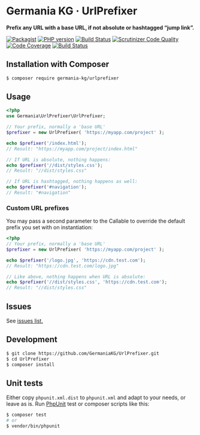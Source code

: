 # Germania KG · UrlPrefixer

**Prefix any URL with a base URL, if not absolute or hashtagged “jump link”.**


[![Packagist](https://img.shields.io/packagist/v/germania-kg/urlprefixer.svg?style=flat)](https://packagist.org/packages/germania-kg/urlprefixer)
[![PHP version](https://img.shields.io/packagist/php-v/germania-kg/urlprefixer.svg)](https://packagist.org/packages/germania-kg/urlprefixer)
[![Build Status](https://img.shields.io/travis/GermaniaKG/UrlPrefixer.svg?label=Travis%20CI)](https://travis-ci.org/GermaniaKG/UrlPrefixer)
[![Scrutinizer Code Quality](https://scrutinizer-ci.com/g/GermaniaKG/UrlPrefixer/badges/quality-score.png?b=master)](https://scrutinizer-ci.com/g/GermaniaKG/UrlPrefixer/?branch=master)
[![Code Coverage](https://scrutinizer-ci.com/g/GermaniaKG/UrlPrefixer/badges/coverage.png?b=master)](https://scrutinizer-ci.com/g/GermaniaKG/UrlPrefixer/?branch=master)
[![Build Status](https://scrutinizer-ci.com/g/GermaniaKG/UrlPrefixer/badges/build.png?b=master)](https://scrutinizer-ci.com/g/GermaniaKG/UrlPrefixer/build-status/master)


## Installation with Composer

```bash
$ composer require germania-kg/urlprefixer
```


## Usage

```php
<?php
use Germania\UrlPrefixer\UrlPrefixer;

// Your prefix, normally a 'base URL'
$prefixer = new UrlPrefixer( 'https://myapp.com/project' );

echo $prefixer('/index.html');
// Result: "https://myapp.com/project/index.html"

// If URL is absolute, nothing happens:
echo $prefixer('//dist/styles.css');
// Result: "//dist/styles.css"

// If URL is hashtagged, nothing happens as well:
echo $prefixer('#navigation');
// Result: "#navigation"


```

### Custom URL prefixes

You may pass a second parameter to the Callable to override the default prefix you set with on instantiation:

```php
<?php
// Your prefix, normally a 'base URL'
$prefixer = new UrlPrefixer( 'https://myapp.com/project' );

echo $prefixer('/logo.jpg', 'https://cdn.test.com');
// Result: "https://cdn.test.com/logo.jpg"

// Like above, nothing happens when URL is absolute:
echo $prefixer('//dist/styles.css', 'https://cdn.test.com');
// Result: "//dist/styles.css"
```

## Issues

See [issues list.][i0]

[i0]: https://github.com/GermaniaKG/UrlPrefixer/issues 

## Development

```bash
$ git clone https://github.com/GermaniaKG/UrlPrefixer.git
$ cd UrlPrefixer
$ composer install
```

## Unit tests

Either copy `phpunit.xml.dist` to `phpunit.xml` and adapt to your needs, or leave as is. Run [PhpUnit](https://phpunit.de/) test or composer scripts like this:

```bash
$ composer test
# or
$ vendor/bin/phpunit
```

